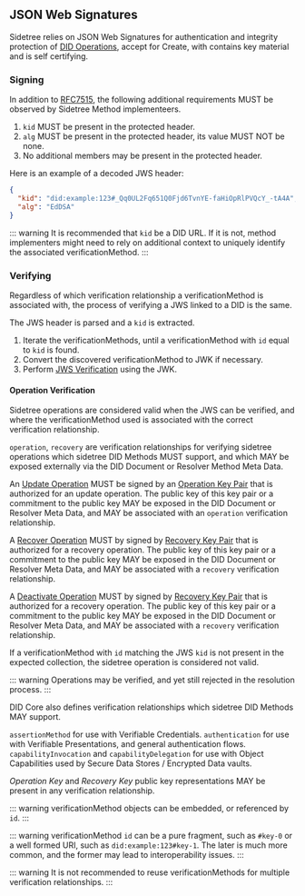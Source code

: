 ## JSON Web Signatures

Sidetree relies on JSON Web Signatures for authentication and integrity protection of [DID Operations](https://identity.foundation/sidetree/spec/#did-operations), accept for Create, with contains key material and is self certifying.

### Signing

In addition to [RFC7515](https://tools.ietf.org/html/rfc7515), the following additional requirements MUST be observed by Sidetree Method implementeers.

1. `kid` MUST be present in the protected header.
2. `alg` MUST be present in the protected header, its value MUST NOT be none.
3. No additional members may be present in the protected header.

Here is an example of a decoded JWS header:

```json
{
  "kid": "did:example:123#_Qq0UL2Fq651Q0Fjd6TvnYE-faHiOpRlPVQcY_-tA4A",
  "alg": "EdDSA"
}
```

::: warning
  It is recommended that `kid` be a DID URL. If it is not, method implementers might need to rely on additional context to uniquely identify the associated verificationMethod. 
:::

### Verifying

Regardless of which verification relationship a verificationMethod is associated with, the process of verifying a JWS linked to a DID is the same.

The JWS header is parsed and a `kid` is extracted.

1. Iterate the verificationMethods, until a verificationMethod with `id` equal to `kid` is found.
2. Convert the discovered verificationMethod to JWK if necessary.
3. Perform [JWS Verification](https://tools.ietf.org/html/rfc7515#section-5.2) using the JWK.

#### Operation Verification

Sidetree operations are considered valid when the JWS can be verified, and where the verificationMethod used is associated with the correct verification relationship.

`operation`, `recovery` are verification relationships for verifying sidetree operations which sidetree DID Methods MUST support, and which MAY be exposed externally via the DID Document or Resolver Method Meta Data.

An [Update Operation](https://identity.foundation/sidetree/spec/#update) MUST be signed by an [Operation Key Pair](#operation-key-pair) that is authorized for an update operation. The public key of this key pair or a commitment to the public key MAY be exposed in the DID Document or Resolver Meta Data, and MAY be associated with an `operation` verification relationship. 

A [Recover Operation](https://identity.foundation/sidetree/spec/#recover) MUST by signed by [Recovery Key Pair](#recovery-key-pair) that is authorized for a recovery operation. The public key of this key pair or a commitment to the public key MAY be exposed in the DID Document or Resolver Meta Data, and MAY be associated with a `recovery` verification relationship. 

A [Deactivate Operation](https://identity.foundation/sidetree/spec/#deactivate) MUST by signed by [Recovery Key Pair](#recovery-key-pair) that is authorized for a recovery operation. The public key of this key pair or a commitment to the public key MAY be exposed in the DID Document or Resolver Meta Data, and MAY be associated with a `recovery` verification relationship. 

If a verificationMethod with `id` matching the JWS `kid` is not present in the expected collection, the sidetree operation is considered not valid.

::: warning
  Operations may be verified, and yet still rejected in the resolution process.
:::

DID Core also defines verification relationships which sidetree DID Methods MAY support.

`assertionMethod` for use with Verifiable Credentials.
`authentication` for use with Verifiable Presentations, and general authentication flows.
`capabilityInvocation` and `capabilityDelegation` for use with Object Capabilities used by Secure Data Stores / Encrypted Data vaults. 

_Operation Key_ and _Recovery Key_ public key representations MAY be present in any verification relationship.

::: warning
  verificationMethod objects can be embedded, or referenced by `id`.
:::

::: warning
  verificationMethod `id` can be a pure fragment, such as `#key-0` or a well formed URI, such as `did:example:123#key-1`. The later is much more common, and the former may lead to interoperability issues.
:::

::: warning
  It is not recommended to reuse verificationMethods for multiple verification relationships.
:::
